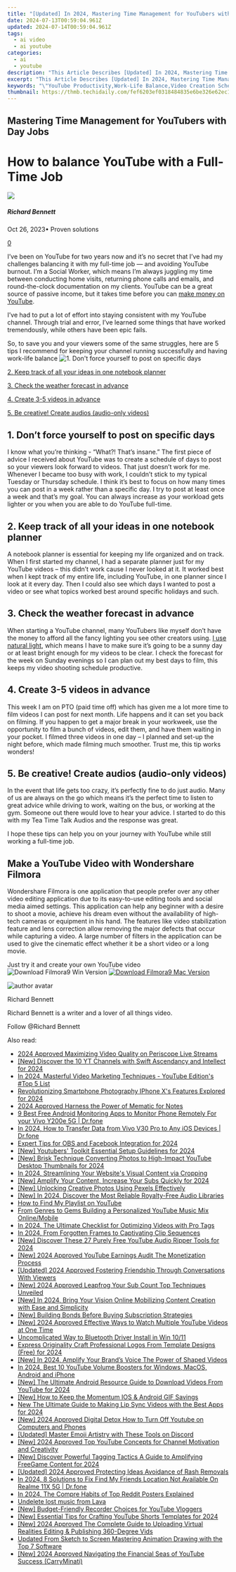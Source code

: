```yaml
---
title: "[Updated] In 2024, Mastering Time Management for YouTubers with Day Jobs"
date: 2024-07-13T00:59:04.961Z
updated: 2024-07-14T00:59:04.961Z
tags:
  - ai video
  - ai youtube
categories:
  - ai
  - youtube
description: "This Article Describes [Updated] In 2024, Mastering Time Management for YouTubers with Day Jobs"
excerpt: "This Article Describes [Updated] In 2024, Mastering Time Management for YouTubers with Day Jobs"
keywords: "\"YouTube Productivity,Work-Life Balance,Video Creation Schedule,Task Prioritization Techniques,Multimedia Time Management,Day Job & Streaming,Effective Time Use Strategies\""
thumbnail: https://thmb.techidaily.com/fef6203ef0318484835e6be326e62ec1be7635f93248db2ddf9a669b098df892.jpg
---
```


## Mastering Time Management for YouTubers with Day Jobs

# How to balance YouTube with a Full-Time Job

![](https://images.wondershare.com/filmora/article-images/richard-bennett.jpg)

##### Richard Bennett

 Oct 26, 2023• Proven solutions

[0](#commentsBoxSeoTemplate)

I’ve been on YouTube for two years now and it’s no secret that I’ve had my challenges balancing it with my full-time job — and avoiding YouTube burnout. I’m a Social Worker, which means I’m always juggling my time between conducting home visits, returning phone calls and emails, and round-the-clock documentation on my clients. YouTube can be a great source of passive income, but it takes time before you can [make money on YouTube](https://www.filmora.io/community-blog/youtube-monetization---the-ultimate-guide-to-ad-revenue-422.html).

I’ve had to put a lot of effort into staying consistent with my YouTube channel. Through trial and error, I’ve learned some things that have worked tremendously, while others have been epic fails.

So, to save you and your viewers some of the same struggles, here are 5 tips I recommend for keeping your channel running successfully and having work-life balance ![1\. Don't force yourself to post on specific days](#specificdays)

[2\. Keep track of all your ideas in one notebook planner](#notebook)

[3\. Check the weather forecast in advance](#weather)

[4\. Create 3-5 videos in advance](#createvideos)

[5. Be creative! Create audios (audio-only videos)](#createaudio)

## 1. Don’t force yourself to post on specific days

I know what you’re thinking - “What?! That’s insane.” The first piece of advice I received about YouTube was to create a schedule of days to post so your viewers look forward to videos. That just doesn’t work for me. Whenever I became too busy with work, I couldn’t stick to my typical Tuesday or Thursday schedule. I think it’s best to focus on how many times you can post in a week rather than a specific day. I try to post at least once a week and that’s my goal. You can always increase as your workload gets lighter or you when you are able to do YouTube full-time.

## 2. Keep track of all your ideas in one notebook planner

A notebook planner is essential for keeping my life organized and on track. When I first started my channel, I had a separate planner just for my YouTube videos – this didn’t work cause I never looked at it. It worked best when I kept track of my entire life, including YouTube, in one planner since I look at it every day. Then I could also see which days I wanted to post a video or see what topics worked best around specific holidays and such.

## 3. Check the weather forecast in advance

When starting a YouTube channel, many YouTubers like myself don’t have the money to afford all the fancy lighting you see other creators using. [I use natural light](https://tools.techidaily.com/wondershare/filmora/download/), which means I have to make sure it’s going to be a sunny day or at least bright enough for my videos to be clear. I check the forecast for the week on Sunday evenings so I can plan out my best days to film, this keeps my video shooting schedule productive.

## 4. Create 3-5 videos in advance

This week I am on PTO (paid time off) which has given me a lot more time to film videos I can post for next month. Life happens and it can set you back on filming. If you happen to get a major break in your workweek, use the opportunity to film a bunch of videos, edit them, and have them waiting in your pocket. I filmed three videos in one day – I planned and set-up the night before, which made filming much smoother. Trust me, this tip works wonders!

## 5. Be creative! Create audios (audio-only videos)

In the event that life gets too crazy, it’s perfectly fine to do just audio. Many of us are always on the go which means it’s the perfect time to listen to great advice while driving to work, waiting on the bus, or working at the gym. Someone out there would love to hear your advice. I started to do this with my Tea Time Talk Audios and the response was great.

I hope these tips can help you on your journey with YouTube while still working a full-time job.

## Make a YouTube Video with Wondershare Filmora

Wondershare Filmora is one application that people prefer over any other video editing application due to its easy-to-use editing tools and social media aimed settings. This application can help any beginner with a desire to shoot a movie, achieve his dream even without the availability of high-tech cameras or equipment in his hand. The features like video stabilization feature and lens correction allow removing the major defects that occur while capturing a video. A large number of filters in the application can be used to give the cinematic effect whether it be a short video or a long movie.

Just try it and create your own YouTube video ![![Download Filmora9 Win Version](https://images.wondershare.com/filmora/guide/download-btn-win.jpg) ](https://tools.techidaily.com/wondershare/filmora/download/) [![Download Filmora9 Mac Version](https://images.wondershare.com/filmora/guide/download-btn-mac.jpg) ](https://tools.techidaily.com/wondershare/filmora/download/)

![author avatar](https://images.wondershare.com/filmora/article-images/richard-bennett.jpg)

Richard Bennett

Richard Bennett is a writer and a lover of all things video.

Follow @Richard Bennett


<ins class="adsbygoogle"
     style="display:block"
     data-ad-format="autorelaxed"
     data-ad-client="ca-pub-7571918770474297"
     data-ad-slot="1223367746"></ins>



<ins class="adsbygoogle"
     style="display:block"
     data-ad-client="ca-pub-7571918770474297"
     data-ad-slot="8358498916"
     data-ad-format="auto"
     data-full-width-responsive="true"></ins>



<span class="atpl-alsoreadstyle">Also read:</span>
<div><ul>
<li><a href="https://extra-guidance.techidaily.com/2024-approved-maximizing-video-quality-on-periscope-live-streams/"><u>2024 Approved  Maximizing Video Quality on Periscope Live Streams</u></a></li>
<li><a href="https://youtube-zero.techidaily.com/iscover-the-10-yt-channels-with-swift-ascendancy-and-intellect-for-2024/"><u>[New] Discover the 10 YT Channels with Swift Ascendancy and Intellect for 2024</u></a></li>
<li><a href="https://youtube-zero.techidaily.com/24-masterful-video-marketing-techniques-youtube-editions-top-5-list/"><u>In 2024, Masterful Video Marketing Techniques - YouTube Edition's #Top 5 List</u></a></li>
<li><a href="https://extra-skills.techidaily.com/revolutionizing-smartphone-photography-iphone-xs-features-explored-for-2024/"><u>Revolutionizing Smartphone Photography  IPhone X's Features Explored for 2024</u></a></li>
<li><a href="https://some-knowledge.techidaily.com/2024-approved-harness-the-power-of-mematic-for-notes/"><u>2024 Approved  Harness the Power of Mematic for Notes</u></a></li>
<li><a href="https://android-location.techidaily.com/9-best-free-android-monitoring-apps-to-monitor-phone-remotely-for-your-vivo-y200e-5g-drfone-by-drfone-virtual/"><u>9 Best Free Android Monitoring Apps to Monitor Phone Remotely For your Vivo Y200e 5G | Dr.fone</u></a></li>
<li><a href="https://android-transfer.techidaily.com/in-2024-how-to-transfer-data-from-vivo-v30-pro-to-any-ios-devices-drfone-by-drfone-transfer-from-android-transfer-from-android/"><u>In 2024, How to Transfer Data from Vivo V30 Pro to Any iOS Devices | Dr.fone</u></a></li>
<li><a href="https://screen-mirroring-recording.techidaily.com/expert-tips-for-obs-and-facebook-integration-for-2024/"><u>Expert Tips for OBS and Facebook Integration for 2024</u></a></li>
<li><a href="https://youtube-zero.techidaily.com/outubers-toolkit-essential-setup-guidelines-for-2024/"><u>[New] Youtubers' Toolkit  Essential Setup Guidelines for 2024</u></a></li>
<li><a href="https://youtube-zero.techidaily.com/risk-technique-converting-photos-to-high-impact-youtube-desktop-thumbnails-for-2024/"><u>[New] Brisk Technique  Converting Photos to High-Impact YouTube Desktop Thumbnails for 2024</u></a></li>
<li><a href="https://some-skills.techidaily.com/in-2024-streamlining-your-websites-visual-content-via-cropping/"><u>In 2024, Streamlining Your Website's Visual Content via Cropping</u></a></li>
<li><a href="https://youtube-zero.techidaily.com/mplify-your-content-increase-your-subs-quickly-for-2024/"><u>[New] Amplify Your Content, Increase Your Subs Quickly for 2024</u></a></li>
<li><a href="https://fox-access.techidaily.com/new-unlocking-creative-photos-using-pexels-effectively/"><u>[New] Unlocking Creative Photos  Using Pexels Effectively</u></a></li>
<li><a href="https://youtube-zero.techidaily.com/n-2024-discover-the-most-reliable-royalty-free-audio-libraries/"><u>[New] In 2024, Discover the Most Reliable Royalty-Free Audio Libraries</u></a></li>
<li><a href="https://youtube-zero.techidaily.com/o-find-my-playlist-on-youtube/"><u>How to Find My Playlist on YouTube</u></a></li>
<li><a href="https://youtube-zero.techidaily.com/genres-to-gems-building-a-personalized-youtube-music-mix-onlinemobile/"><u>From Genres to Gems  Building a Personalized YouTube Music Mix Online/Mobile</u></a></li>
<li><a href="https://youtube-zero.techidaily.com/24-the-ultimate-checklist-for-optimizing-videos-with-pro-tags/"><u>In 2024, The Ultimate Checklist for Optimizing Videos with Pro Tags</u></a></li>
<li><a href="https://fox-boxes.techidaily.com/in-2024-from-forgotten-frames-to-captivating-clip-sequences/"><u>In 2024, From Forgotten Frames to Captivating Clip Sequences</u></a></li>
<li><a href="https://youtube-zero.techidaily.com/iscover-these-27-purely-free-youtube-audio-ripper-tools-for-2024/"><u>[New] Discover These 27 Purely Free YouTube Audio Ripper Tools for 2024</u></a></li>
<li><a href="https://youtube-zero.techidaily.com/024-approved-youtube-earnings-audit-the-monetization-process/"><u>[New] 2024 Approved  YouTube Earnings Audit  The Monetization Process</u></a></li>
<li><a href="https://vp-tips.techidaily.com/updated-2024-approved-fostering-friendship-through-conversations-with-viewers/"><u>[Updated] 2024 Approved  Fostering Friendship Through Conversations With Viewers</u></a></li>
<li><a href="https://youtube-zero.techidaily.com/024-approved-leapfrog-your-sub-count-top-techniques-unveiled/"><u>[New] 2024 Approved  Leapfrog Your Sub Count  Top Techniques Unveiled</u></a></li>
<li><a href="https://youtube-zero.techidaily.com/n-2024-bring-your-vision-online-mobilizing-content-creation-with-ease-and-simplicity/"><u>[New] In 2024, Bring Your Vision Online  Mobilizing Content Creation with Ease and Simplicity</u></a></li>
<li><a href="https://youtube-zero.techidaily.com/uilding-bonds-before-buying-subscription-strategies/"><u>[New] Building Bonds Before Buying  Subscription Strategies</u></a></li>
<li><a href="https://youtube-zero.techidaily.com/024-approved-effective-ways-to-watch-multiple-youtube-videos-at-one-time/"><u>[New] 2024 Approved  Effective Ways to Watch Multiple YouTube Videos at One Time</u></a></li>
<li><a href="https://driver-install.techidaily.com/uncomplicated-way-to-bluetooth-driver-install-in-win-1011/"><u>Uncomplicated Way to Bluetooth Driver Install in Win 10/11</u></a></li>
<li><a href="https://some-techniques.techidaily.com/express-originality-craft-professional-logos-from-template-designs-free-for-2024/"><u>Express Originality  Craft Professional Logos From Template Designs (Free) for 2024</u></a></li>
<li><a href="https://youtube-tips.techidaily.com/n-2024-amplify-your-brands-voice-the-power-of-shaped-videos/"><u>[New] In 2024, Amplify Your Brand’s Voice  The Power of Shaped Videos</u></a></li>
<li><a href="https://youtube-zero.techidaily.com/24-best-10-youtube-volume-boosters-for-windows-macos-android-and-iphone/"><u>In 2024, Best 10 YouTube Volume Boosters for Windows, MacOS, Android and iPhone</u></a></li>
<li><a href="https://youtube-zero.techidaily.com/he-ultimate-android-resource-guide-to-download-videos-from-youtube-for-2024/"><u>[New] The Ultimate Android Resource Guide to Download Videos From YouTube for 2024</u></a></li>
<li><a href="https://twitter-videos.techidaily.com/new-how-to-keep-the-momentum-ios-and-android-gif-savings/"><u>[New] How to Keep the Momentum  IOS & Android GIF Savings</u></a></li>
<li><a href="https://ai-video-tools.techidaily.com/new-the-ultimate-guide-to-making-lip-sync-videos-with-the-best-apps-for-2024/"><u>New The Ultimate Guide to Making Lip Sync Videos with the Best Apps for 2024</u></a></li>
<li><a href="https://youtube-zero.techidaily.com/024-approved-digital-detox-how-to-turn-off-youtube-on-computers-and-phones/"><u>[New] 2024 Approved  Digital Detox  How to Turn Off Youtube on Computers and Phones</u></a></li>
<li><a href="https://discord-videos.techidaily.com/updated-master-emoji-artistry-with-these-tools-on-discord/"><u>[Updated] Master Emoji Artistry with These Tools on Discord</u></a></li>
<li><a href="https://youtube-zero.techidaily.com/024-approved-top-youtube-concepts-for-channel-motivation-and-creativity/"><u>[New] 2024 Approved  Top YouTube Concepts for Channel Motivation and Creativity</u></a></li>
<li><a href="https://youtube-zero.techidaily.com/iscover-powerful-tagging-tactics-a-guide-to-amplifying-freegame-content-for-2024/"><u>[New] Discover Powerful Tagging Tactics  A Guide to Amplifying FreeGame Content for 2024</u></a></li>
<li><a href="https://facebook-video-content.techidaily.com/updated-2024-approved-protecting-ideas-avoidance-of-rash-removals/"><u>[Updated] 2024 Approved  Protecting Ideas  Avoidance of Rash Removals</u></a></li>
<li><a href="https://fake-location.techidaily.com/in-2024-8-solutions-to-fix-find-my-friends-location-not-available-on-realme-11x-5g-drfone-by-drfone-virtual-android/"><u>In 2024, 8 Solutions to Fix Find My Friends Location Not Available On Realme 11X 5G | Dr.fone</u></a></li>
<li><a href="https://some-approaches.techidaily.com/in-2024-the-compre-habits-of-top-reddit-posters-explained/"><u>In 2024, The Compre Habits of Top Reddit Posters Explained</u></a></li>
<li><a href="https://techidaily.com/undelete-lost-music-from-lava-by-fonelab-android-recover-music/"><u>Undelete lost music from Lava</u></a></li>
<li><a href="https://youtube-zero.techidaily.com/udget-friendly-recorder-choices-for-youtube-vloggers/"><u>[New] Budget-Friendly Recorder Choices for YouTube Vloggers</u></a></li>
<li><a href="https://youtube-zero.techidaily.com/ssential-tips-for-crafting-youtube-shorts-templates-for-2024/"><u>[New] Essential Tips for Crafting YouTube Shorts Templates for 2024</u></a></li>
<li><a href="https://youtube-zero.techidaily.com/024-approved-the-complete-guide-to-uploading-virtual-realities-editing-and-publishing-360-degree-vids/"><u>[New] 2024 Approved  The Complete Guide to Uploading Virtual Realities  Editing & Publishing 360-Degree Vids</u></a></li>
<li><a href="https://ai-vdieo-software.techidaily.com/updated-from-sketch-to-screen-mastering-animation-drawing-with-the-top-7-software/"><u>Updated From Sketch to Screen Mastering Animation Drawing with the Top 7 Software</u></a></li>
<li><a href="https://youtube-zero.techidaily.com/024-approved-navigating-the-financial-seas-of-youtube-success-carryminati/"><u>[New] 2024 Approved  Navigating the Financial Seas of YouTube Success (CarryMinati)</u></a></li>
</ul></div>
